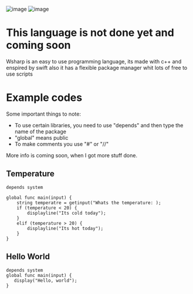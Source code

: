 ![image](https://cdn.discordapp.com/attachments/910436116811878410/977341210228322324/textbutgray.png)
![image](https://img.shields.io/badge/Version-0.0.0-red)



# This language is not done yet and coming soon

Wsharp is an easy to use programming language, its made with c++ and enspired by swift
also it has a flexible package manager whit lots of free to use scripts

# Example codes
Some important things to note:
- To use certain libraries, you need to use "depends" and then type the name of the package
- "global" means public 
- To make comments you use "#" or "//"

More info is coming soon, when I got more stuff done.

## Temperature

```
depends system

global func main(input) {
    string temperatre = getinput("Whats the temperature: );
    if (temperature < 20) {
        displayline("Its cold today");
    } 
    elif (temperature > 20) {
        displayline("Its hot today");
    }
} 
```

## Hello World

```
depends system
global func main(input) {
   display("Hello, world");
}
```

